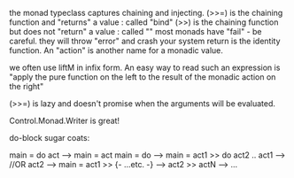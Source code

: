 the monad typeclass captures chaining and injecting.
(>>=) is the chaining function and "returns" a value : called "bind"
(>>) is the chaining function but does not "return" a value : called ""
most monads have "fail" - be careful. they will throw "error" and crash your system
return is the identity function.
An "action" is another name for a monadic value.

we often use liftM in infix form. An easy way to read
such an expression is "apply the pure function on the
left to the result of the monadic action on the right"

(>>=) is lazy and doesn't promise when the arguments will be evaluated.

Control.Monad.Writer is great!

do-block sugar coats:

main = do act      --> main = act
main = do          --> main = act1 >> do act2 ..
  act1             --> //OR
  act2             --> main = act1 >>
  {- ...etc. -}    -->        act2 >>
  actN             -->        ...
